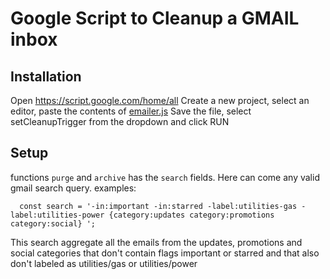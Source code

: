 # Google  Script to Cleanup a GMAIL inbox

## Installation

Open https://script.google.com/home/all
Create a new project, select an editor, paste the contents of [emailer.js](./emailer.js)
Save the file, select setCleanupTrigger from the dropdown and click RUN

## Setup
functions `purge` and `archive` has the `search` fields. Here can come any valid gmail search query.
examples:
```
  const search = '-in:important -in:starred -label:utilities-gas -label:utilities-power {category:updates category:promotions category:social} ';
```
This search aggregate all the emails from the updates, promotions and social categories that don't contain flags important or starred and that also don't labeled as utilities/gas or utilities/power